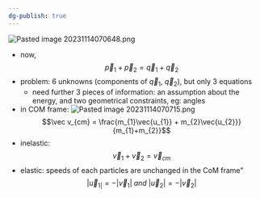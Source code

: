 ```yaml
---
dg-publish: true
---
```

![Pasted image 20231114070648.png](/img/user/pics/Pasted%20image%2020231114070648.png)
- now,
$$\vec p_{1} + \vec p_{2} = \vec q_{1} + \vec q_{2}$$
- problem: 6 unknowns (components of $\vec q_{1}$, $\vec q_{2}$), but only 3 equations
	- need further 3 pieces of information: an assumption about the energy, and two geometrical constraints, eg: angles
- in COM frame:
![Pasted image 20231114070715.png](/img/user/pics/Pasted%20image%2020231114070715.png)
$$\vec v_{cm} = \frac{m_{1}\vec{u_{1}} + m_{2}\vec{u_{2}}}{m_{1}+m_{2}}$$
- inelastic:
$$\vec v_{1} + \vec v_{2} = \vec v_{cm}$$
- elastic: speeds of each particles are unchanged in the CoM frame"
$$|\vec u_{1|}= -|\vec v_{1}| \; and \; |\vec u_{2}| = -|\vec v_{2}|$$
